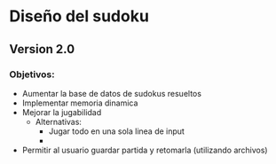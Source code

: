 # Diseño del sudoku

## Version 2.0

### Objetivos:

-   Aumentar la base de datos de sudokus resueltos
-   Implementar memoria dinamica
-   Mejorar la jugabilidad
    -   Alternativas:
        -   Jugar todo en una sola linea de input
        -   
-   Permitir al usuario guardar partida y retomarla (utilizando archivos)